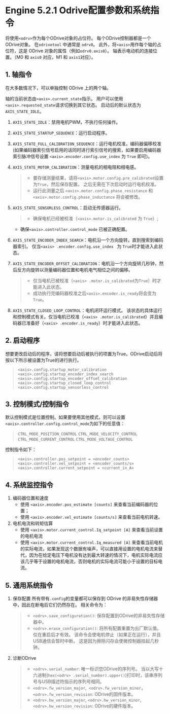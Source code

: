 # Engine 5.2.1 Odrive配置参数和系统指令

将使用`<odrv>`作为每个ODrive对象的占位符。 每个ODrive控制器都是一个ODrive对象。 在`odrivetool` 中通常是 `odrv0`。 此外，将`<axis>`用作每个轴的占位符，这是 ODrive 对象的属性（例如`odrv0.axis0`）。 轴表示电动机的连接位置。（M0 和 `axis0` 对应，M1 和 `axis1`对应）。

## 1. 轴指令

在大多数情况下，可以单独控制 ODrive 上的两个轴。

轴的当前状态由`<axis>.current_state`指示。 用户可以使用`<axis>.requested_state`请求切换到其它状态。 启动后的默认状态为`AXIS_STATE_IDLE`。

1. `AXIS_STATE_IDLE`：禁用电机PWM，不执行任何操作。

2. `AXIS_STATE_STARTUP_SEQUENCE`：运行启动程序。

3. `AXIS_STATE_FULL_CALIBRATION_SEQUENCE`：运行电机校准，编码器偏移校准(如果编码器索引信号启用的话同时进行索引信号的搜索，如果要启用编码器索引脉冲信号设置 `<axis>.encoder.config.use_index` 为 `True` 即可)。

4. `AXIS_STATE_MOTOR_CALIBRATION`：测量电机的相电阻和相电感。

   > - 要存储测量结果，请将`<axis>.motor.config.pre_calibrated`设置为`True`，然后保存配置。 之后无需在下次启动时运行电机校准。
   > - 运行此测量之后 `<axis>.motor.config.phase_resistance` 和 `<axis>.motor.config.phase_inductance` 将会被修改。

5. `AXIS_STATE_SENSORLESS_CONTROL`：启动无传感器运行。
   > - 确保电机已经被校准（`<axis>.motor.is_calibrated` 为 `True`）;
   - 确保`<axis>.controller.control_mode` 已被正确配置。

6. `AXIS_STATE_ENCODER_INDEX_SEARCH`：电机沿一个方向旋转，直到搜索到编码器索引。 仅当`<axis> .encoder.config.use_index ` 为 `True`时才能进入此状态。

7. `AXIS_STATE_ENCODER_OFFSET_CALIBRATION`：电机沿一个方向旋转几秒钟，然后反方向旋转以测量编码器位置和电机电气相位之间的偏移。

   > - 仅当电机已被校准（`<axis> .motor.is_calibrated`为`True`）时才能进入此状态。
   > - 成功执行完编码器校准之后`<axis>.encoder.is_ready`将会变为`True`。

8. `AXIS_STATE_CLOSED_LOOP_CONTROL`：电机闭环运行模式。
   该状态的具体运行和控制模式有关。仅当电机已校准（`<axis> .motor.is_calibrated`）并且编码器已准备好（`<axis> .encoder.is_ready`）时才能进入此状态。

## 2. 启动程序

想要更改启动后的程序，请将想要启动后被执行的项置为True。ODrive启动后将按以下所示被设置为True的进行执行。

> `<axis>.config.startup_motor_calibration`
> `<axis>.config.startup_encoder_index_search`
> `<axis>.config.startup_encoder_offset_calibration`
> `<axis>.config.startup_closed_loop_control`
> `<axis>.config.startup_sensorless_control`

## 3. 控制模式/控制指令

默认控制模式是位置控制。如果要使用其他模式，则可以设置`<axis>.controller.config.control_mode`为如下的任意值：

> `CTRL_MODE_POSITION_CONTROL`
> `CTRL_MODE_VELOCITY_CONTROL`
> `CTRL_MODE_CURRENT_CONTROL`
> `CTRL_MODE_VOLTAGE_CONTROL`

控制指令如下：

> `<axis>.controller.pos_setpoint = <encoder_counts>`
> `<axis>.controller.vel_setpoint = <encoder_counts/s>`
> `<axis>.controller.current_setpoint = <current_in_A>`

## 4. 系统监控指令

1. 编码器位置和速度
   - 使用 `<axis>.encoder.pos_estimate [counts]` 来查看当前编码器的位置；
   - 使用 `<axis>.encoder.vel_estimate [counts/s]` 来查看当前电机转速。
2. 电机电流和转矩估算
   - 使用 `<axis>.motor.current_control.Iq_setpoint [A]` 来查看当前设置的电机电流
   - 使用 `<axis>.motor.current_control.Iq_measured [A]` 来查看当前电机的实际电流，如果发现这个数据有噪声，可以直接用设置的电机电流来替代，因为在给定电压下电机没有达到最大转速的情况下，电机实际电流应该几乎等于设置的电机电流，否则电机的实际电流可能小于设置的目标电流。

## 5. 通用系统指令

1. 保存配置
   所有带有`.config`的变量都可以保存到 ODrive 的非易失性存储器中，因此在断电后它们仍然存在。 相关命令为：
    > - `<odrv>.save_configuration()`: 保存配置到ODrive的非易失性存储器中。
    > - `<odrv>.erase_configuration()`: 将所有配置重置为出厂默认值。仅在重启后才有效。 该命令会使电机停止（如果正在运行），并且USB通信会暂时中断。 这是因为擦除闪存会使微控制器挂起几秒钟。

2. 诊断ODrive

   > - `<odrv>.serial_number`: 唯一标识您ODrive的序列号。 当以大写十六进制(`hex(<odrv> .serial_number).upper()`)打印时，该串序列号与USB描述符指示的序列号相同。
   > - `<odrv>.fw_version_major`,` <odrv>.fw_version_minor`， `<odrv>.fw_version_revision`: ODrive的固件版本。
   > - `<odrv>.hw_version_major`, `<odrv>.hw_version_minor`, `<odrv>.hw_version_revision`: ODrive的硬件版本。